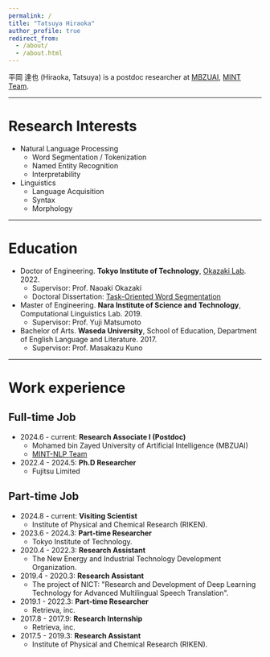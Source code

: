 ```yaml
---
permalink: /
title: "Tatsuya Hiraoka"
author_profile: true
redirect_from: 
  - /about/
  - /about.html
---
```


平岡 達也 (Hiraoka, Tatsuya) is a postdoc researcher at [MBZUAI](https://mbzuai.ac.ae/), [MINT Team](https://www.mint-nlp-mbzuai.com/).

---

# Research Interests
- Natural Language Processing
  - Word Segmentation / Tokenization
  - Named Entity Recognition
  - Interpretability
- Linguistics
  - Language Acquisition
  - Syntax
  - Morphology

---

# Education
- Doctor of Engineering. **Tokyo Institute of Technology**, [Okazaki Lab](https://www.nlp.c.titech.ac.jp/index.en.html). 2022.
  - Supervisor: Prof. Naoaki Okazaki
  - Doctoral Dissertation: [Task-Oriented Word Segmentation](https://t2r2.star.titech.ac.jp/rrws/file/CTT100866215/ATD100000413/)
- Master of Engineering. **Nara Institute of Science and Technology**, Computational Linguistics Lab. 2019.
  - Supervisor: Prof. Yuji Matsumoto
- Bachelor of Arts. **Waseda University**, School of Education, Department of English Language and Literature. 2017.
  - Supervisor: Prof. Masakazu Kuno

---

# Work experience
## Full-time Job
- 2024.6 - current: **Research Associate I (Postdoc)**
  - Mohamed bin Zayed University of Artificial Intelligence (MBZUAI)
  - [MINT-NLP Team](https://www.mint-nlp-mbzuai.com/)
- 2022.4 - 2024.5: **Ph.D Researcher**
  - Fujitsu Limited
 
## Part-time Job
- 2024.8 - current: **Visiting Scientist**
  - Institute of Physical and Chemical Research (RIKEN).
- 2023.6 - 2024.3: **Part-time Researcher**
  - Tokyo Institute of Technology.
- 2020.4 - 2022.3: **Research Assistant**
  - The New Energy and Industrial Technology Development Organization.
- 2019.4 - 2020.3: **Research Assistant**
  - The project of NICT: "Research and Development of Deep Learning Technology for Advanced Multilingual Speech Translation".
- 2019.1 - 2022.3: **Part-time Researcher**
  - Retrieva, inc.
- 2017.8 - 2017.9: **Research Internship**
  - Retrieva, inc.
- 2017.5 - 2019.3: **Research Assistant**
  - Institute of Physical and Chemical Research (RIKEN).

